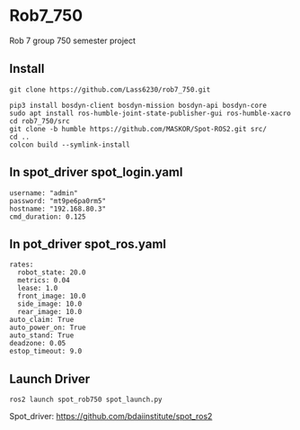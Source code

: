 # Rob7_750
Rob 7 group 750 semester project

## Install
    git clone https://github.com/Lass6230/rob7_750.git
    
    pip3 install bosdyn-client bosdyn-mission bosdyn-api bosdyn-core
    sudo apt install ros-humble-joint-state-publisher-gui ros-humble-xacro
    cd rob7_750/src
    git clone -b humble https://github.com/MASKOR/Spot-ROS2.git src/
    cd ..
    colcon build --symlink-install

## In spot_driver spot_login.yaml
    username: "admin"
    password: "mt9pe6pa0rm5"
    hostname: "192.168.80.3"
    cmd_duration: 0.125

## In pot_driver spot_ros.yaml
    rates:
      robot_state: 20.0
      metrics: 0.04
      lease: 1.0
      front_image: 10.0
      side_image: 10.0
      rear_image: 10.0
    auto_claim: True
    auto_power_on: True
    auto_stand: True
    deadzone: 0.05
    estop_timeout: 9.0
## Launch Driver
    ros2 launch spot_rob750 spot_launch.py
Spot_driver: https://github.com/bdaiinstitute/spot_ros2
